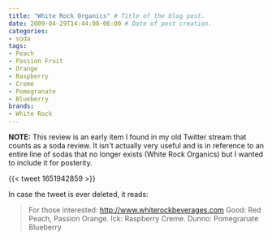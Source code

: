```yaml
---
title: "White Rock Organics" # Title of the blog post.
date: 2009-04-29T14:44:00-06:00 # Date of post creation.
categories:
- soda
tags:
- Peach
- Passion Fruit
- Orange
- Raspberry
- Creme
- Pomegranate
- Blueberry
brands:
- White Rock
---
```


**NOTE:** This review is an early item I found in my old Twitter stream that counts as a soda review. It isn't actually very useful and is in reference to an entire line of sodas that no longer exists (White Rock Organics) but I wanted to include it for posterity.

{{< tweet 1651942859 >}}

In case the tweet is ever deleted, it reads:
> For those interested: http://www.whiterockbeverages.com Good: Red Peach, Passion Orange. Ick: Raspberry Creme. Dunno: Pomegranate Blueberry
